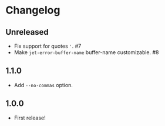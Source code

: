 # Changelog

## Unreleased

- Fix support for quotes `'`. #7
- Make `jet-error-buffer-name` buffer-name customizable. #8

## 1.1.0

- Add `--no-commas` option.

## 1.0.0

- First release!
